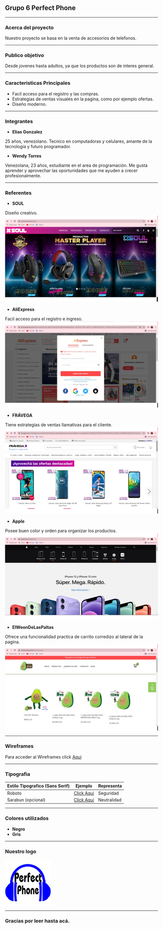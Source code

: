 ## **Grupo 6 Perfect Phone**
___
### **Acerca del proyecto**
Nuestro proyecto se basa en la venta de accesorios de telefonos.
___
### **Publico objetivo**
Desde jovenes hasta adultos, ya que los productos son de interes general.
___
### **Caracteristicas Principales**
- Facil acceso para el registro y las compras.
- Estrategias de ventas visuales en la pagina, como por ejemplo ofertas.
- Diseño moderno.
___
### **Integrantes**
- **Elias Gonzalez**

25 años, venezolano. Tecnico en computadoras y celulares, amante de la tecnologia y futuro programador.

- **Wendy Torres**

Venezolana, 23 años, estudiante en el area de programación. Me gusta aprender y aprovechar las oportunidades que me ayuden a crecer profesionalmente.

___
### **Referentes**
- **SOUL**

Diseño creativo.
<img src="public/images/soul.jpg">

- **AliExpress**

Facil acceso para el registro e ingreso.
<img src="public/images/aliexpress.jpg">

- **FRÁVEGA**

Tiene estrategias de ventas llamativas para el cliente.
<img src="public/images/fravega.jpg">


- **Apple**

Posee buen color y orden para organizar los productos.
<img src="public/images/apple.jpg">


- **ElWeonDeLasPaltas**

Ofrece una funcionalidad practica de carrito corredizo al lateral de la pagina.
<img src="public/images/paltas.jpg">
___
### **Wireframes**
Para acceder al Wireframes click [Aqui](https://www.figma.com/file/2orbMlNfO97jfdHHqfMwvy/Perfect-Phone?node-id=0%3A1 "Aqui")
___
### **Tipografia**

|**Estilo Tipografico (Sans Serif)**|**Ejemplo**|**Representa**
| ------------ | ------------ | ------------ |
|Roboto| [Click Aqui](https://fonts.google.com/specimen/Roboto?category=Sans+Serif&preview.size=64&preview.layout=row#standard-styles "Click Aqui")|Seguridad
|Sarabun (opcional)|[Click Aqui](https://fonts.google.com/specimen/Sarabun?category=Sans+Serif&preview.size=64&preview.layout=row#pairings "Click aqui")|Neutralidad

___
### **Colores utilizados**
- **Negro**
- **Gris**

___
### **Nuestro logo**
<img src="public/images/logo formulario.jpg" style="width: 30% ">

___
### **Gracias por leer hasta acá.**

